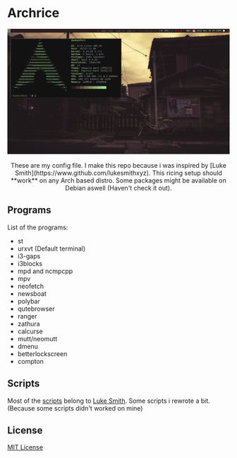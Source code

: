 # Archrice
![Desktop](./.config/desktop.png)
<div align="center">
These are my config file. I make this repo because i was inspired by [Luke Smith](https://www.github.com/lukesmithxyz).
This ricing setup should **work** on any Arch based distro. Some packages might
be available on Debian aswell (Haven't check it out).
</div>

## Programs
List of the programs:
* st
* urxvt (Default terminal)
* i3-gaps
* i3blocks
* mpd and ncmpcpp
* mpv
* neofetch
* newsboat
* polybar
* qutebrowser
* ranger
* zathura
* calcurse
* mutt/neomutt
* dmenu
* betterlockscreen
* compton

## Scripts
Most of the [scripts](./.scripts) belong to [Luke Smith](https://www.github.com/lukesmithxyz).
Some scripts i rewrote a bit. (Because some scripts didn't worked on mine)

## License
[MIT License](./LICENSE)
